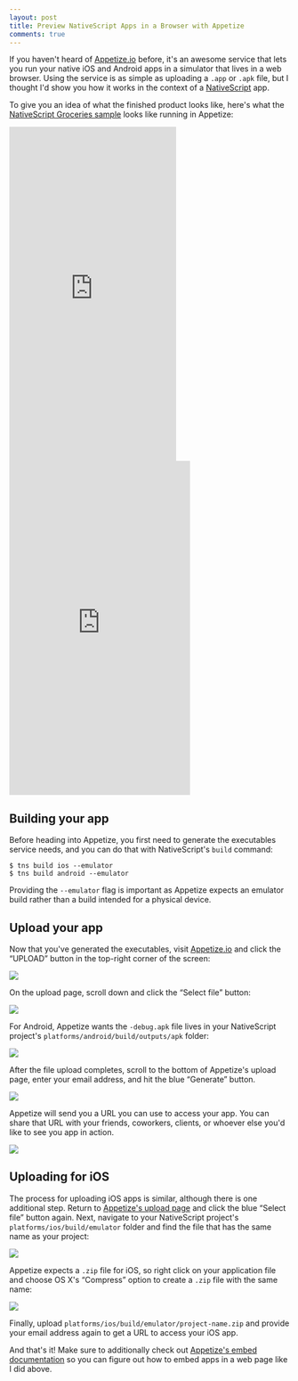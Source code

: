 ```yaml
---
layout: post
title: Preview NativeScript Apps in a Browser with Appetize
comments: true
---
```


If you haven't heard of [Appetize.io](https://appetize.io) before, it's an awesome service that lets you run your native iOS and Android apps in a simulator that lives in a web browser. Using the service is as simple as uploading a `.app` or `.apk` file, but I thought I'd show you how it works in the context of a [NativeScript](https://www.nativescript.org/) app.

<!--more-->

To give you an idea of what the finished product looks like, here's what the [NativeScript Groceries sample](https://github.com/NativeScript/sample-Groceries) looks like running in Appetize:

<iframe src="https://appetize.io/embed/4q6jyttdgf0c2zg7ne9ekp96z0?device=iphone5s&scale=75&autoplay=false&orientation=portrait&deviceColor=black" width="300" height="600" frameborder="0" scrolling="no"></iframe>

<iframe src="https://appetize.io/embed/gz472kucwh88p6nxj3t4exdear?device=nexus5&scale=75&autoplay=false&orientation=portrait" width="325" height="600" frameborder="0" scrolling="no"></iframe>

## Building your app

Before heading into Appetize, you first need to generate the executables service needs, and you can do that with NativeScript's `build` command:

<pre class="language-shell"><code class="language-shell">$ tns build ios --emulator
$ tns build android --emulator</code></pre>

Providing the `--emulator` flag is important as Appetize expects an emulator build rather than a build intended for a physical device.

## Upload your app

Now that you've generated the executables, visit [Appetize.io](https://appetize.io) and click the “UPLOAD” button in the top-right corner of the screen:

![](/images/posts/2015-10-03/appetize-home.png)

On the upload page, scroll down and click the “Select file” button:

![](/images/posts/2015-10-03/appetize-step-1.png)

For Android, Appetize wants the `-debug.apk` file lives in your NativeScript project's `platforms/android/build/outputs/apk` folder:

![](/images/posts/2015-10-03/android-apk-location.png)

After the file upload completes, scroll to the bottom of Appetize's upload page, enter your email address, and hit the blue “Generate” button.

![](/images/posts/2015-10-03/appetize-step-2.png)

Appetize will send you a URL you can use to access your app. You can share that URL with your friends, coworkers, clients, or whoever else you'd like to see you app in action.

![](/images/posts/2015-10-03/appetize-email.png)

## Uploading for iOS

The process for uploading iOS apps is similar, although there is one additional step. Return to [Appetize's upload page](https://appetize.io/upload) and click the blue “Select file” button again. Next, navigate to your NativeScript project's `platforms/ios/build/emulator` folder and find the file that has the same name as your project:

![](/images/posts/2015-10-03/ios-app-location.png)

Appetize expects a `.zip` file for iOS, so right click on your application file and choose OS X's “Compress” option to create a `.zip` file with the same name:

![](/images/posts/2015-10-03/ios-app-location-2.png)

Finally, upload `platforms/ios/build/emulator/project-name.zip` and provide your email address again to get a URL to access your iOS app.

And that's it! Make sure to additionally check out [Appetize's embed documentation](https://appetize.io/embed) so you can figure out how to embed apps in a web page like I did above.


